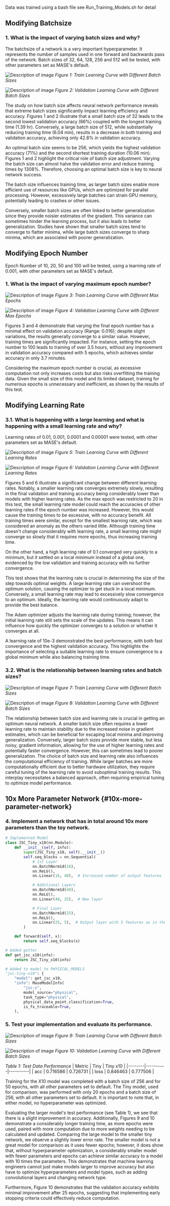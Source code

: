 Data was trained using a bash file see Run_Training_Models.sh for detail

## Modifying Batchsize

### 1.  What is the impact of varying batch sizes and why?

The batchsize of a network is a very important hyperparameter. It represents the number of samples used in one forward and backwards pass of the network. Batch sizes of 32, 64, 128, 256 and 512 will be tested, with other parameters set as MASE's default. 

![Description of image](Lab1_Results/Batch_new_acc.jpg)
*Figure 1: Train Learning Curve with Different Batch Sizes*

![Description of image](Lab1_Results/Batch_new_val.jpg)
*Figure 2: Validation Learning Curve with Different Batch Sizes*

The study on how batch size affects neural network performance reveals that extreme batch sizes significantly impact learning efficiency and accuracy. Figures 1 and 2 illustrate that a small batch size of 32 leads to the second lowest validation accuracy (66%) coupled with the longest training time (1.39 hr). Conversely, a large batch size of 512, while substantially reducing training time (6.04 min), results in a decrease in both training and validation accuracy, achieving only 42.8% in validation accuracy.

An optimal batch size seems to be 256, which yields the highest validation accuracy (71%) and the second shortest training duration (10.06 min). Figures 1 and 2 highlight the critical role of batch size adjustment. Varying the batch size can almost halve the validation error and reduce training times by 1308%. Therefore, choosing an optimal batch size is key to neural network success.

The batch size influences training time, as larger batch sizes enable more efficient use of resources like GPUs, which are optimized for parallel processing. However, excessively large batches can strain GPU memory, potentially leading to crashes or other issues.

Conversely, smaller batch sizes are often linked to better generalization since they provide noisier estimates of the gradient. This variance can sometimes hinder the learning process, but it also leads to better generalization. Studies have shown that smaller batch sizes tend to converge to flatter minima, while large batch sizes converge to sharp minima, which are associated with poorer generalization.

## Modifying Epoch Number

Epoch Number of 10, 20, 50 and 100 will be tested, using a learning rate of 0.001, with other parameters set as MASE's default.

### 1.  What is the impact of varying maximum epoch number?

![Description of image](Lab1_Results/train_acc_Epoch.png)
*Figure 3: Train Learning Curve with Different Max Epochs*

![Description of image](Lab1_Results/val_acc_Epoch.png)
*Figure 4: Validation Learning Curve with Different Max Epochs*

Figures 3 and 4 demonstrate that varying the final epoch number has a minimal effect on validation accuracy (Range: 0.016); despite slight variations, the results generally converge to a similar value. However, training times are significantly impacted. For instance, setting the epoch number to 100 leads to training of over 3.5 hours, without any improvement in validation accuracy compared with 5 epochs, which achieves similar accuracy in only 3.7 minutes.

Considering the maximum epoch number is crucial, as excessive computation not only increases costs but also risks overfitting the training data. Given the small size of this model and its limited dataset, training for numerous epochs is unnecessary and inefficient, as shown by the results of this test.

## Modifying Learning Rate

### 3.1. What is happening with a large learning and what is happening with a small learning rate and why?

Learning rates of 0.01, 0.001, 0.0001 and 0.00001 were tested, with other parameters set as MASE's default.

![Description of image](Lab1_Results/train_acc_LR.png)
*Figure 5: Train Learning Curve with Different Learning Rates*

![Description of image](Lab1_Results/val_acc_LR.png)
*Figure 6: Validation Learning Curve with Different Learning Rates*

Figures 5 and 6 illustrate a significant change between different learning rates. Notably, a smaller learning rate converges extremely slowly, resulting in the final validation and training accuracy being considerably lower than models with higher learning rates. As the max epoch was restricted to 20 in this test, the small learning rate model could reach the accuracies of other learning rates if the epoch number was increased. However, this would cause the training times to be excessive, with no accuracy benefit. All training times were similar, except for the smallest learning rate, which was considered an anomaly as the others varied little. Although training time doesn't change considerably with learning rate, a small learning rate might converge so slowly that it requires more epochs, thus increasing training time.

On the other hand, a high learning rate of 0.1 converged very quickly to a minimum, but it settled on a local minimum instead of a global one, evidenced by the low validation and training accuracy with no further convergence.

This test shows that the learning rate is crucial in determining the size of the step towards optimal weights. A large learning rate can overshoot the optimum solution, causing the optimizer to get stuck in a local minimum. Conversely, a small learning rate may lead to excessively slow convergence to an optimum. Ideally, the learning rate would continuously adapt to provide the best balance.

The Adam optimizer adjusts the learning rate during training; however, the initial learning rate still sets the scale of the updates. This means it can influence how quickly the optimizer converges to a solution or whether it converges at all.

A learning rate of 10e-3 demonstrated the best performance, with both fast convergence and the highest validation accuracy. This highlights the importance of selecting a suitable learning rate to ensure convergence to a global minimum while also balancing training time.

### 3.2. What is the relationship between learning rates and batch sizes?

![Description of image](Lab1_Results/training_acc_Large.png)
*Figure 7: Train Learning Curve with Different Batch Sizes*

![Description of image](Lab1_Results/training_acc_Large.png)
*Figure 8: Validation Learning Curve with Different Batch Sizes*

The relationship between batch size and learning rate is crucial in getting an optimum neural network. A smaller batch size often requires a lower learning rate to maintain stability due to the increased noise in gradient estimates, which can be beneficial for escaping local minima and improving generalization. Conversely, larger batch sizes provide more stable, but less noisy, gradient information, allowing for the use of higher learning rates and potentially faster convergence. However, this can sometimes lead to poorer generalization. The choice of batch size and learning rate also influences the computational efficiency of training. While larger batches are more computationally efficient due to better hardware utilization, they require careful tuning of the learning rate to avoid suboptimal training results. This interplay necessitates a balanced approach, often requiring empirical tuning to optimize model performance.

## 10x More Parameter Network {#10x-more-parameter-network}

### 4.  Implement a network that has in total around 10x more parameters than the toy network.

```python
# Implemented Model
class JSC_Tiny_x10(nn.Module):
    def __init__(self, info):
        super(JSC_Tiny_x10, self).__init__()
        self.seq_blocks = nn.Sequential(
            # 1st Layer
            nn.BatchNorm1d(16),
            nn.ReLU(),
            nn.Linear(16, 40),  # Increased number of output features

            # Additional Layers
            nn.BatchNorm1d(40),
            nn.ReLU(),
            nn.Linear(40, 25),  # New layer

            # Final Layer
            nn.BatchNorm1d(25),
            nn.ReLU(),
            nn.Linear(25, 5),  # Output layer with 5 features as in the original model
        )

    def forward(self, x):
        return self.seq_blocks(x)

# Added getter
def get_jsc_x10(info):
    return JSC_Tiny_x10(info)

# Added to model to PHYSICAL_MODELS
"jsc-tiny-x10": {
    "model": get_jsc_x10,
    "info": MaseModelInfo(
        "jsc-s",
        model_source="physical",
        task_type="physical",
        physical_data_point_classification=True,
        is_fx_traceable=True,
    ),
```

### 5.  Test your implementation and evaluate its performance.

![Description of image](Lab1_Results/training_acc_Large.png)
*Figure 9: Train Learning Curve with Different Batch Sizes*

![Description of image](Lab1_Results/val_acc_Large.png)
*Figure 10: Validation Learning Curve with Different Batch Sizes*

*Table 1: Test Data Performance*
| Metric |   Tiny   | Tiny x10 |
|--------|----------|----------|
|  acc   | 0.716586 | 0.726731 |
| loss   | 0.846463 | 0.777506 |

Training for the X10 model was completed with a batch size of 256 and for 50 epochs, with all other parameters set to default. The Tiny model, used for comparison, was performed with only 20 epochs and a batch size of 256, with all other parameters set to default. It is important to note that, in either model, no hyperparameter was optimized.

Evaluating the larger model's test performance (see Table 1), we see that there is a slight improvement in accuracy. Additionally, Figures 9 and 10 demonstrate a considerably longer training time, as more epochs were used, paired with more computation due to more weights needing to be calculated and updated. Comparing the large model to the smaller tiny network, we observe a slightly lower error rate. The smaller model is not a great model for comparison as it uses fewer epochs; however, it does show that, without hyperparameter optimization, a considerably smaller model with fewer parameters and epochs can achieve similar accuracy to a model with 10 times the parameters. This demonstrates that machine learning engineers cannot just make models larger to improve accuracy but also have to optimize hyperparameters and model types, such as adding convolutional layers and changing network type.

Furthermore, Figure 10 demonstrates that the validation accuracy exhibits minimal improvement after 25 epochs, suggesting that implementing early stopping criteria could effectively reduce computation.

